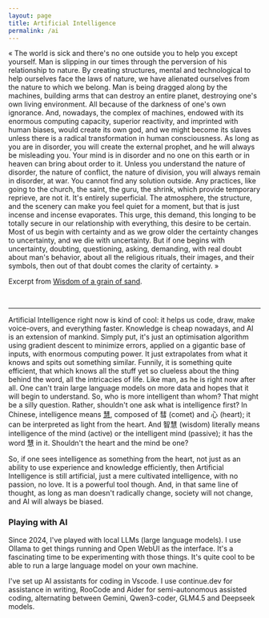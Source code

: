 ```yaml
---
layout: page
title: Artificial Intelligence
permalink: /ai
---
```


« The world is sick and there's no one outside you to help you except yourself. Man is slipping in our times through the perversion of his relationship to nature. By creating structures, mental and technological to help ourselves face the laws of nature, we have alienated ourselves from the nature to which we belong. Man is being dragged along by the machines, building arms that can destroy an entire planet, destroying one's own living environment. All because of the darkness of one's own ignorance. And, nowadays, the complex of machines, endowed with its enormous computing capacity, superior reactivity, and imprinted with human biases, would create its own god, and we might become its slaves unless there is a radical transformation in human consciousness. As long as you are in disorder, you will create the external prophet, and he will always be misleading you. Your mind is in disorder and no one on this earth or in heaven can bring about order to it. Unless you understand the nature of disorder, the nature of conflict, the nature of division, you will always remain in disorder, at war. You cannot find any solution outside. Any practices, like going to the church, the saint, the guru, the shrink, which provide temporary reprieve, are not it. It's entirely superficial. The atmosphere, the structure, and the scenery can make you feel quiet for a moment, but that is just incense and incense evaporates. This urge, this demand, this longing to be totally secure in our relationship with everything, this desire to be certain. Most of us begin with certainty and as we grow older the certainty changes to uncertainty, and we die with uncertainty. But if one begins with uncertainty, doubting, questioning, asking, demanding, with real doubt about man's behavior, about all the religious rituals, their images, and their symbols, then out of that doubt comes the clarity of certainty. »

Excerpt from [Wisdom of a grain of sand](/).

<br>
<hr>

Artificial Intelligence right now is kind of cool: it helps us code, draw, make voice-overs, and everything faster.
Knowledge is cheap nowadays, and AI is an extension of mankind. Simply put, it's just an optimisation algorithm using gradient descent to minimize errors, applied on a gigantic base of inputs, with enormous computing power. It just extrapolates from what it knows and spits out something similar. Funnily, it is something quite efficient, that which knows all the stuff yet so clueless about the thing behind the word, all the intricacies of life. Like man, as he is right now after all. One can't train large language models on more data and hopes that it will begin to understand. So, who is more intelligent than whom? That might be a silly question. Rather, shouldn't one ask what is intelligence first? In Chinese, intelligence means [慧](https://hanzi.live/hanzi/慧), composed of 彗 (comet) and 心 (heart); it can be interpreted as light from the heart. And 智慧 (wisdom) literally means intelligence of the mind (active) or the intelligent mind (passive); it has the word 慧 in it. Shouldn't the heart and the mind be one?

So, if one sees intelligence as something from the heart, not just as an ability to use experience and knowledge efficiently, then Artificial Intelligence is still artificial, just a mere cultivated intelligence, with no passion, no love. It is a powerful tool though. And, in that same line of thought, as long as man doesn't radically change, society will not change, and AI will always be biased.


### Playing with AI

Since 2024, I've played with local LLMs (large language models). I use Ollama to get things running and Open WebUI as the interface. It's a fascinating time to be experimenting with those things. It's quite cool to be able to run a large language model on your own machine.  

I've set up AI assistants for coding in Vscode. I use continue.dev for assistance in writing, RooCode and Aider for semi-autonomous assisted coding, alternating between Gemini, Qwen3-coder, GLM4.5 and Deepseek models.